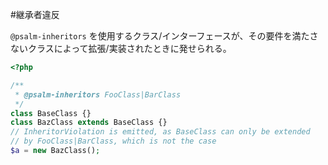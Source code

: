 #継承者違反

`@psalm-inheritors` を使用するクラス/インターフェースが、その要件を満たさないクラスによって拡張/実装されたときに発せられる。

```php
<?php

/**
 * @psalm-inheritors FooClass|BarClass
 */
class BaseClass {}
class BazClass extends BaseClass {}
// InheritorViolation is emitted, as BaseClass can only be extended
// by FooClass|BarClass, which is not the case
$a = new BazClass();
```
